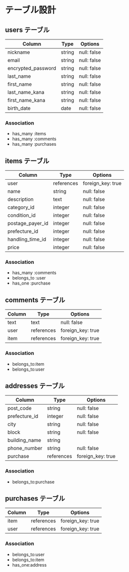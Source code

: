 # テーブル設計

## users テーブル

| Column             | Type   | Options     |
| ------------------ | ------ | ----------- |
| nickname           | string | null: false |
| email              | string | null: false |
| encrypted_password | string | null: false |
| last_name          | string | null: false |
| first_name         | string | null: false |
| last_name_kana     | string | null: false |
| first_name_kana    | string | null: false |
| birth_date         | date   | null: false |

### Association

- has_many :items
- has_many :comments
- has_many :purchases

## items テーブル

| Column           | Type       | Options           |
| ---------------- | ---------- | ----------------- |
| user             | references | foreign_key: true |
| name             | string     | null: false       |
| description      | text       | null: false       |
| category_id      | integer    | null: false       |
| condition_id     | integer    | null: false       |
| postage_payer_id | integer    | null: false       |
| prefecture_id    | integer    | null: false       |
| handling_time_id | integer    | null: false       |
| price            | integer    | null: false       |

### Association

- has_many :comments
- belongs_to :user
- has_one :purchase

## comments テーブル

| Column    | Type       | Options           |
| --------- | ---------- | ----------------- |
| text      | text       | null: false       |
| user      | references | foreign_key: true |
| item      | references | foreign_key: true |

### Association

- belongs_to:item
- belongs_to:user

## addresses テーブル

| Column        | Type       | Options           |
| ------------- | ---------- | ----------------- |
| post_code     | string     | null: false       |
| prefecture_id | integer    | null: false       |
| city          | string     | null: false       |
| block         | string     | null: false       |
| building_name | string     |                   |
| phone_number  | string     | null: false       |
| purchase      | references | foreign_key: true |

### Association

- belongs_to:purchase

## purchases テーブル

| Column | Type       | Options           |
| ------ | ---------- | ----------------- |
| item   | references | foreign_key: true |
| user   | references | foreign_key: true |

### Association

- belongs_to:user
- belongs_to:item
- has_one:address




